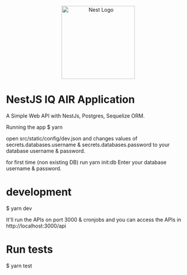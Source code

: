 <p align="center">
  <a href="http://nestjs.com/" target="blank"><img src="https://nestjs.com/img/logo-small.svg" width="200" alt="Nest Logo" /></a>
</p>

[circleci-image]: https://img.shields.io/circleci/build/github/nestjs/nest/master?token=abc123def456
[circleci-url]: https://circleci.com/gh/nestjs/nest

# NestJS IQ AIR Application

A Simple Web API with NestJs, Postgres, Sequelize ORM.

Running the app
$ yarn

open src/static/config/dev.json and changes values of secrets.databases.username & secrets.databases.password to your database username & password.

for first time (non existing DB)
run yarn init:db
Enter your database username & password.

# development
$ yarn dev

It'll run the APIs on port 3000 & cronjobs and you can access the APIs in http://localhost:3000/api

# Run tests
$ yarn test
